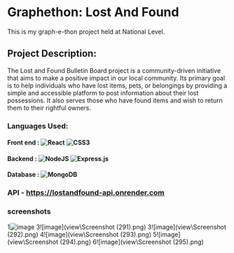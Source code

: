 # Graphethon: Lost And Found
This is my graph-e-thon project held at National Level.

## Project Description:
The Lost and Found Bulletin Board project is a community-driven initiative that aims to make a positive impact in our local community. Its primary goal is to help individuals who have lost items, pets, or belongings by providing a simple and accessible platform to post information about their lost possessions. It also serves those who have found items and wish to return them to their rightful owners.


### Languages Used:
#### Front end : ![React](https://img.shields.io/badge/react-%2320232a.svg?style=flat&logo=react&logoColor=%2361DAFB) ![CSS3](https://img.shields.io/badge/css3-%231572B6.svg?style=flat&logo=css3&logoColor=white) 
#### Backend : ![NodeJS](https://img.shields.io/badge/node.js-6DA55F?style=flat&logo=node.js&logoColor=white) ![Express.js](https://img.shields.io/badge/express.js-%23404d59.svg?style=flat&logo=express&logoColor=%2361DAFB)
#### Database : ![MongoDB](https://img.shields.io/badge/MongoDB-%234ea94b.svg?style=flat&logo=mongodb&logoColor=white) <br />
### API - https://lostandfound-api.onrender.com


### screenshots
1![image](https://github.com/HEYADITI1/Graphethon/view/Screenshot (290))
3![image](view\Screenshot (291).png)
3![image](view\Screenshot (292).png)
4![image](view\Screenshot (293).png)
5![image](view\Screenshot (294).png)
6![image](view\Screenshot (295).png)

